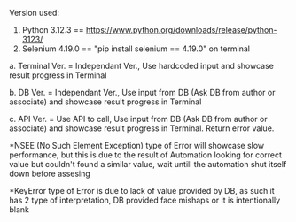 Version used:
1. Python 3.12.3 == https://www.python.org/downloads/release/python-3123/
2. Selenium 4.19.0 == "pip install selenium == 4.19.0" on terminal

a. Terminal Ver. = Independant Ver., Use hardcoded input and showcase result progress in Terminal

b. DB Ver. = Independant Ver., Use input from DB (Ask DB from author or associate) and showcase result progress in Terminal

c. API Ver. = Use API to call,  Use input from DB (Ask DB from author or associate) and showcase result progress in Terminal. Return error value.

*NSEE (No Such Element Exception) type of Error will showcase slow performance, but this is due to the result of Automation looking for correct value but couldn't found a similar value, wait untill the automation shut itself down before assesing

*KeyError type of Error is due to lack of value provided by DB, as such it has 2 type of interpretation, DB provided face mishaps or it is intentionally blank
